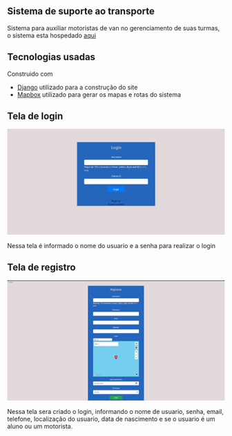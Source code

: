 ## Sistema de suporte ao transporte
Sistema para auxiliar motoristas de van no gerenciamento de suas turmas, o sistema esta hospedado [aqui](https://tcctransporte.herokuapp.com/)

## Tecnologias usadas

Construido com

- [Django](https://www.djangoproject.com/) utilizado para a construção do site
- [Mapbox](https://www.mapbox.com/) utilizado para gerar os mapas e rotas do sistema


## Tela de login


![Tela de login](readme_folder/imagens/login.jpg "Tela de login")


Nessa tela é informado o nome do usuario e a senha para realizar o login


## Tela de registro

![Tela de registro](readme_folder/imagens/register.jpg "Tela de registro")

Nessa tela sera criado o login, informando o nome de usuario, senha, email, telefone, localização do usuario, data de nascimento e se o usuario é um aluno ou um motorista.